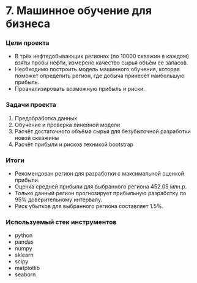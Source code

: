 # 7. Машинное обучение для бизнеса

### Цели проекта

- В трёх нефтедобывающих регионах (по 10000 скважин в каждом) взяты пробы нефти, измерено качество сырья объём её запасов.
- Необходимо построить модель машинного обучения, которая поможет определить регион, где добыча принесёт наибольшую прибыль.
- Проанализировать возможную прибыль и риски.

### Задачи проекта

1. Предобработка данных
2. Обучение и проверка линейной модели
3. Расчёт достаточного объёма сырья для безубыточной разработки новой скважины
4. Расчёт прибыли и рисков техникой bootstrap

### Итоги

- Рекомендован регион для разработки с максимальной оценкой прибыли.
- Оценка средней прибыли для выбранного региона 452.05 млн.р.
- Только данный регион прогнозирует прибыльную разработку по 95% доверительному интервалу.
- Риск убытков для выбранного региона составляет 1.5%.

### Используемый стек инструментов

- python
- pandas
- numpy
- sklearn
- scipy
- matplotlib
- seaborn

